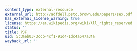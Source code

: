 ```yaml
---
content_type: external-resource
external_url: http://adfdell.pstc.brown.edu/papers/sex.pdf
has_external_license_warning: true
license: https://en.wikipedia.org/wiki/All_rights_reserved
status: ''
title: PDF
uid: 5c3aeb03-3ccb-4cf1-91d4-1dc4a547a34a
wayback_url: ''
---
```

